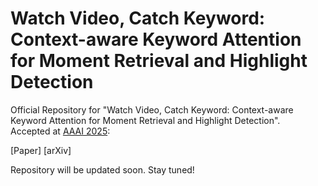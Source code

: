 # Watch Video, Catch Keyword: Context-aware Keyword Attention for Moment Retrieval and Highlight Detection
Official Repository for "Watch Video, Catch Keyword: Context-aware Keyword Attention for Moment Retrieval and Highlight Detection". <br/>
Accepted at [AAAI 2025](https://aaai.org/conference/aaai/aaai-25/): <br/>

[Paper] [arXiv]

Repository will be updated soon. Stay tuned! <br/>
